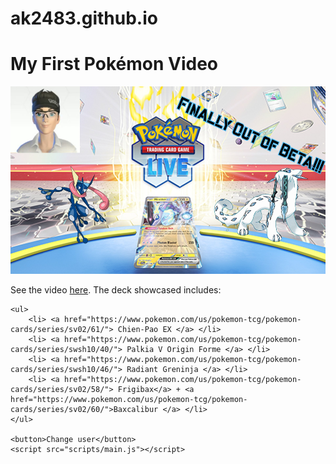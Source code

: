 # ak2483.github.io
<!doctype html>
<html lang="en-US">
  <head>
    <meta charset="utf-8" />
    <meta name="viewport" content="width=device-width" />
    <meta name="author" content="Altan Kocatulum" />
    <title>PTCG Live Review</title> 
    <link href="styles/style.css" rel="stylesheet" />
    <link
  href="https://fonts.googleapis.com/css?family=Handjet"
  rel="stylesheet" />
    <link rel="shortcut icon" type="image/x-icon" href="favicon.ico?"/>
  </head>
  <body>
    <!-- 4 heading levels: -->
    <h1>My First Pokémon Video</h1>
    <!-- <h2>My top level heading</h2>
    <h3>My subheading</h3>
    <h4>My sub-subheading</h4> -->
    <img src="images/PokemonTCGIntro.jpg" alt="Thumbnail for review of Pokemon TCG Live" height = 300 />
    <p>See the video <a href="https://www.youtube.com/watch?v=V2TnMIBb5mM"> here</a>. The deck showcased includes:</p>

    <ul>
        <li> <a href="https://www.pokemon.com/us/pokemon-tcg/pokemon-cards/series/sv02/61/"> Chien-Pao EX </a> </li>
        <li> <a href="https://www.pokemon.com/us/pokemon-tcg/pokemon-cards/series/swsh10/40/"> Palkia V Origin Forme </a> </li>
        <li> <a href="https://www.pokemon.com/us/pokemon-tcg/pokemon-cards/series/swsh10/46/"> Radiant Greninja </a> </li>
        <li> <a href="https://www.pokemon.com/us/pokemon-tcg/pokemon-cards/series/sv02/58/"> Frigibax</a> + <a href="https://www.pokemon.com/us/pokemon-tcg/pokemon-cards/series/sv02/60/">Baxcalibur </a> </li>
    </ul>

    <button>Change user</button>
    <script src="scripts/main.js"></script>
  </body>
</html>
